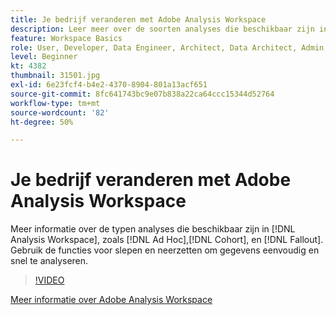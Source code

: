 ```yaml
---
title: Je bedrijf veranderen met Adobe Analysis Workspace
description: Leer meer over de soorten analyses die beschikbaar zijn in Analysis Workspace, zoals Ad Hoc, Cohort en Fallout. Gebruik de functies voor slepen en neerzetten om gegevens eenvoudig en snel te analyseren.
feature: Workspace Basics
role: User, Developer, Data Engineer, Architect, Data Architect, Admin, Leader
level: Beginner
kt: 4382
thumbnail: 31501.jpg
exl-id: 6e23fcf4-b4e2-4370-8904-801a13acf651
source-git-commit: 8fc641743bc9e07b838a22ca64ccc15344d52764
workflow-type: tm+mt
source-wordcount: '82'
ht-degree: 50%

---
```


# Je bedrijf veranderen met Adobe Analysis Workspace

Meer informatie over de typen analyses die beschikbaar zijn in [!DNL Analysis Workspace], zoals [!DNL Ad Hoc],[!DNL Cohort], en [!DNL Fallout]. Gebruik de functies voor slepen en neerzetten om gegevens eenvoudig en snel te analyseren.

>[!VIDEO](https://video.tv.adobe.com/v/31501/?quality=12&learn=on)

[Meer informatie over Adobe Analysis Workspace](https://business.adobe.com/products/analytics/ad-hoc-analysis.html?sdid=T32PLYTV&amp;mv=search)
